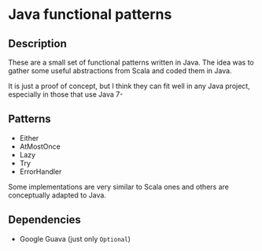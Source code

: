 # Java functional patterns

## Description

These are a small set of functional patterns written in Java. The idea was to gather some useful abstractions 
from Scala and coded them in Java. 

It is just a proof of concept, but I think they can fit well in any Java project, especially in those that use Java 7-

## Patterns

- Either
- AtMostOnce
- Lazy
- Try
- ErrorHandler

Some implementations are very similar to Scala ones and others are conceptually adapted to Java.

## Dependencies

- Google Guava (just only `Optional`)
